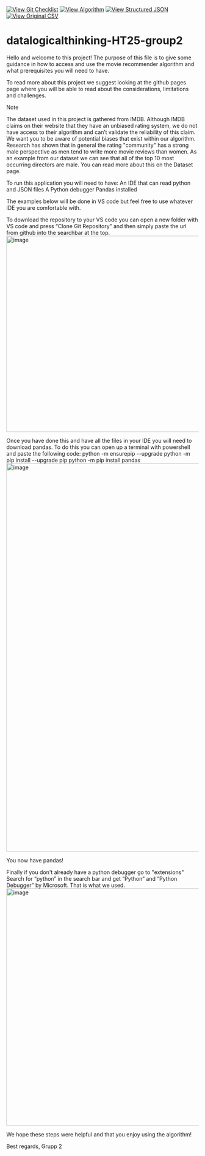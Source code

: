 [![View Git Checklist](https://img.shields.io/badge/View-Git_Checklist-blue)](git-checklist.md)
[![View Algorithm](https://img.shields.io/badge/View-Algorithm-red)](theMovieRecommenderAlgorithm.py)
[![View Structured JSON](https://img.shields.io/badge/View-Structured_JSON-darkgreen)](structured.json)
[![View Original CSV](https://img.shields.io/badge/View-Original_CSV-purple)](imdbTop1000.csv)


# datalogicalthinking-HT25-group2

Hello and welcome to this project! The purpose of this file is to give some guidance in how to access and use the movie recommender algorithm and what prerequisites you will need to have.

To read more about this project we suggest looking at the github pages page where you will be able to read about the considerations, limitations and challenges.

>[!NOTE]
> The dataset used in this project is gathered from IMDB. Although IMDB claims on their website that they have an unbiased rating system, we do not have access to their algorithm and can’t validate the reliability of this claim. We want you to be aware of potential biases that exist within our algorithm. Research has shown that in general the rating "community" has a strong male perspective as men tend to write more movie reviews than women. As an example from our dataset we can see that all of the top 10 most occurring directors are male. You can read more about this on the Dataset page.
 
To run this application you will need to have:
An IDE that can read python and JSON files
A Python debugger
Pandas installed 

The examples below will be done in VS code but feel free to use whatever IDE you are comfortable with.

To download the repository to your VS code you can open a new folder with VS code and press “Clone Git Repository” and then simply paste the url from github into the searchbar at the top.
<img width="1215" height="513" alt="image" src="https://github.com/user-attachments/assets/afc2b0b3-75dd-44ea-b971-57eed3623704" />

Once you have done this and have all the files in your IDE you will need to download pandas.
To do this you can open up a terminal with powershell and paste the following code:
python -m ensurepip --upgrade python -m pip install --upgrade pip python -m pip install pandas
<img width="1905" height="1016" alt="image" src="https://github.com/user-attachments/assets/4e95a16e-c3b7-4bef-aa1c-6f5b1d0b351e" />

You now have pandas!

Finally if you don't already have a python debugger go to "extensions" 
Search for “python” in the search bar and get “Python” and “Python Debugger” by Microsoft. That is what we used.
<img width="646" height="621" alt="image" src="https://github.com/user-attachments/assets/67382954-4b05-4d24-b6d3-75ca135156b1" />

We hope these steps were helpful and that you enjoy using the algorithm!

Best regards,
Grupp 2
